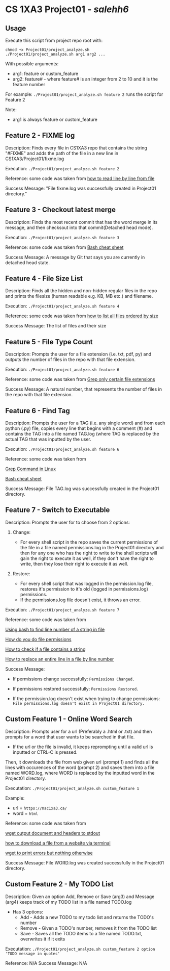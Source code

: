 #   CS 1XA3 Project01 - <salehh6> *salehh6* 

## Usage
Execute this script from project repo root with:

    chmod +x Project01/project_analyze.sh
    ./Project01/project_analyze.sh arg1 arg2 ...
   
With possible arguments:
  * arg1: feature or custom_feature
  * arg2: feature# - where feature# is an integer from 2 to 10 and it is the feature number
    
For example:
   `./Project01/project_analyze.sh feature 2`
            runs the script for Feature 2
            
Note:
  - arg1 is always feature or custom_feature
    
## Feature 2 - FIXME log
Description: Finds every file in CS1XA3 repo that contains the string "#FIXME" and adds the path of the file in a new line in CS1XA3/Project01/fixme.log

Execution: 
   `./Project01/project_analyze.sh feature 2`
   
Reference: some code was taken from 
[how to read line by line from file](https://www.cyberciti.biz/faq/unix-howto-read-line-by-line-from-file/)
    
Success Message:    "File fixme.log was successfully created in Project01 directory."

## Feature 3 - Checkout latest merge
Description: Finds the most recent commit that has the word merge in its message, and then checksout into that commit(Detached head mode).

Execution: 
    `./Project01/project_analyze.sh feature 3`

Reference: some code was taken from 
[Bash cheat sheet](https://devhints.io/bash)

Success Message:    A message by Git that says you are currently in detached head state.

## Feature 4 - File Size List
Description: Finds all the hidden and non-hidden regular files in the repo and prints the filesize (human readable e.g. KB, MB etc.) and filename.

Execution: 
   `./Project01/project_analyze.sh feature 4`

Reference: some code was taken from 
[how to list all files ordered by size](https://unix.stackexchange.com/questions/53737/how-to-list-all-files-ordered-by-size)

Success Message: The list of files and their size

## Feature 5 - File Type Count
Description: Prompts the user for a file extension (i.e. txt, pdf, py) and outputs the number of files in the repo with that file extension.

Execution: 
   `./Project01/project_analyze.sh feature 6`

Reference: some code was taken from 
[Grep only certain file extensions](https://stackoverflow.com/questions/12516937/grep-but-only-certain-file-extensions)

Success Message: A natural number, that represents the number of files in the repo with that file extension.

## Feature 6 - Find Tag
Description: Prompts the user for a TAG (i.e. any single word) and from each python (.py) file, copies every line that begins with a comment (#) and contains the TAG into a file named TAG.log (where TAG is replaced by the actual TAG that was inputted by the user.

Execution: 
   `./Project01/project_analyze.sh feature 6`

Reference: some code was taken from 

[Grep Command in Linux](https://linuxize.com/post/how-to-use-grep-command-to-search-files-in-linux/)

[Bash cheat sheet](https://devhints.io/bash)

Success Message: File TAG.log was successfully created in the Project01 directory.

## Feature 7 - Switch to Executable
Description: Prompts the user for to choose from 2 options:

1. Change:
    * For every shell script in the repo saves the current permissions of the file in a file named permissions.log in the Project01 directory and then for any one who has the right to write to the shell scripts will gain the right to execute it as well, if they don't have the right to write, then they lose their right to execute it as well.

2. Restore:
    * For every shell script that was logged in the permission.log file, restores it's permission to it's old (logged in permissions.log) permissions.
    * If the permissions.log file doesn't exist, it throws an error.
    
Execution: 
   `./Project01/project_analyze.sh feature 7`

Reference: some code was taken from 

[Using bash to find line number of a string in file](https://stackoverflow.com/questions/20026370/using-bash-script-to-find-line-number-of-string-in-file)

[How do you do file permissions](https://askubuntu.com/questions/528411/how-do-you-view-file-permissions)
 
[How to check if a file contains a string](https://stackoverflow.com/questions/11287861/how-to-check-if-a-file-contains-a-specific-string-using-bash)

[How to replace an entire line in a file by line number](https://stackoverflow.com/questions/11145270/how-to-replace-an-entire-line-in-a-text-file-by-line-number/11145362)

Success Message: 

* If permissions change successfully:
    `Permissions Changed.`
    
* If permissions restored successfully:
    `Permissions Restored.`

* If the permission.log doesn't exist when trying to change permissions:
    `File permissions.log doesn't exist in Project01 directory.`

## Custom Feature 1 - Online Word Search
Description: Prompts user for a url (Preferably a .html or .txt) and then prompts for a word that user wants to be searched in that file. 
* If the url or the file is invalid, it keeps reprompting until a valid url is inputted or CTRL-C is pressed.

Then, it downloads the file from web given url (prompt 1) and finds all the lines with occurences of the word (prompt 2) and saves them into a file named WORD.log, where WORD is replaced by the inputted word in the Project01 directory.

Executation: 
   `./Project01/project_analyze.sh custom_feature 1`
   
Example:
* url = `https://mac1xa3.ca/`
* word = `html`

Reference: some code was taken from 

[wget output document and headers to stdout](https://stackoverflow.com/questions/12120935/wget-output-document-and-headers-to-stdout)

[how to download a file from a website via terminal](https://askubuntu.com/questions/207265/how-to-download-a-file-from-a-website-via-terminal)

[wget to print errors but nothing otherwise](https://serverfault.com/questions/70889/wget-to-print-errors-but-nothing-otherwise)

Success Message: File WORD.log was created successfully in the Project01 directory.

## Custom Feature 2 - My TODO List
Description: Given an option Add, Remove or Save (arg3) and Message (arg4) keeps track of my TODO list in a file named TODO.log
  - Has 3 options:
    * Add - Adds a new TODO to my todo list and returns the TODO's number
    * Remove - Given a TODO's number, removes it from the TODO list
    * Save - Saves all the TODO items to a file named TODO.txt, overwrites it if it exits
    
Executation: 
   `./Project01/project_analyze.sh custom_feature 2 option 'TODO message in quotes'`

Reference: 
    N/A
Success Message: N/A

